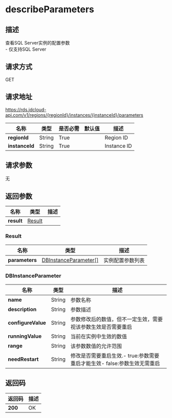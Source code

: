 # describeParameters


## 描述
查看SQL Server实例的配置参数<br>- 仅支持SQL Server

## 请求方式
GET

## 请求地址
https://rds.jdcloud-api.com/v1/regions/{regionId}/instances/{instanceId}/parameters

|名称|类型|是否必需|默认值|描述|
|---|---|---|---|---|
|**regionId**|String|True| |Region ID|
|**instanceId**|String|True| |Instance ID|

## 请求参数
无


## 返回参数
|名称|类型|描述|
|---|---|---|
|**result**|[Result](#Result)| |

### <a name="Result">Result</a>
|名称|类型|描述|
|---|---|---|
|**parameters**|[DBInstanceParameter[]](#DBInstanceParameter)|实例配置参数列表|
### <a name="DBInstanceParameter">DBInstanceParameter</a>
|名称|类型|描述|
|---|---|---|
|**name**|String|参数名称|
|**description**|String|参数描述|
|**configureValue**|String|参数修改后的数值，但不一定生效，需要视该参数生效是否需要重启|
|**runningValue**|String|当前在实例中生效的数值|
|**range**|String|该参数数值的允许范围|
|**needRestart**|String|修改是否需要重启生效.- true:参数需要重启才能生效- false:参数生效无需重启|

## 返回码
|返回码|描述|
|---|---|
|**200**|OK|

